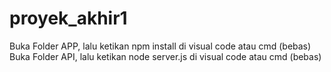 # proyek_akhir1
Buka Folder APP, lalu ketikan npm install di visual code atau cmd (bebas)
Buka Folder API, lalu ketikan node server.js di visual code atau cmd (bebas)
